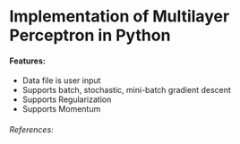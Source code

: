 # Implementation of Multilayer Perceptron in Python

#### Features:
- Data file is user input
- Supports batch, stochastic, mini-batch gradient descent
- Supports Regularization
- Supports Momentum

###### References:

